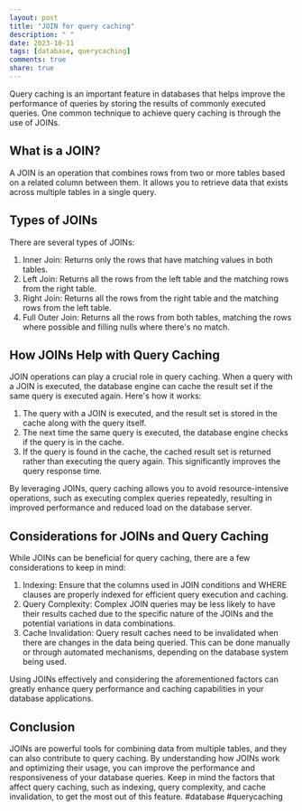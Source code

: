 ```yaml
---
layout: post
title: "JOIN for query caching"
description: " "
date: 2023-10-11
tags: [database, querycaching]
comments: true
share: true
---
```


Query caching is an important feature in databases that helps improve the performance of queries by storing the results of commonly executed queries. One common technique to achieve query caching is through the use of JOINs.

## What is a JOIN?

A JOIN is an operation that combines rows from two or more tables based on a related column between them. It allows you to retrieve data that exists across multiple tables in a single query.

## Types of JOINs

There are several types of JOINs:

1. Inner Join: Returns only the rows that have matching values in both tables.
2. Left Join: Returns all the rows from the left table and the matching rows from the right table.
3. Right Join: Returns all the rows from the right table and the matching rows from the left table.
4. Full Outer Join: Returns all the rows from both tables, matching the rows where possible and filling nulls where there's no match.

## How JOINs Help with Query Caching

JOIN operations can play a crucial role in query caching. When a query with a JOIN is executed, the database engine can cache the result set if the same query is executed again. Here's how it works:

1. The query with a JOIN is executed, and the result set is stored in the cache along with the query itself.
2. The next time the same query is executed, the database engine checks if the query is in the cache.
3. If the query is found in the cache, the cached result set is returned rather than executing the query again. This significantly improves the query response time.

By leveraging JOINs, query caching allows you to avoid resource-intensive operations, such as executing complex queries repeatedly, resulting in improved performance and reduced load on the database server.

## Considerations for JOINs and Query Caching

While JOINs can be beneficial for query caching, there are a few considerations to keep in mind:

1. Indexing: Ensure that the columns used in JOIN conditions and WHERE clauses are properly indexed for efficient query execution and caching.
2. Query Complexity: Complex JOIN queries may be less likely to have their results cached due to the specific nature of the JOINs and the potential variations in data combinations.
3. Cache Invalidation: Query result caches need to be invalidated when there are changes in the data being queried. This can be done manually or through automated mechanisms, depending on the database system being used.

Using JOINs effectively and considering the aforementioned factors can greatly enhance query performance and caching capabilities in your database applications.

## Conclusion

JOINs are powerful tools for combining data from multiple tables, and they can also contribute to query caching. By understanding how JOINs work and optimizing their usage, you can improve the performance and responsiveness of your database queries. Keep in mind the factors that affect query caching, such as indexing, query complexity, and cache invalidation, to get the most out of this feature. #database #querycaching
